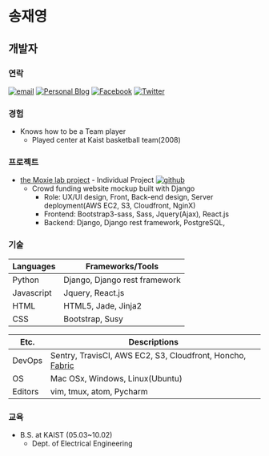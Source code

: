 # 송재영
## 개발자

### 연락
[![email](https://img.shields.io/badge/email-yongdoree-00059f.svg)](mailto:yongdoree@gmail.com)
[![Personal Blog](https://img.shields.io/badge/Personal_blog-blog.paulsoh.co-0229bf.svg)](https://blog.paulsoh.co/)
[![Facebook](https://img.shields.io/badge/facebook-Paul_Soh-2c2cff.svg)](https://www.facebook.com/pau1soh/)
[![Twitter](https://img.shields.io/badge/twitter-pau1soh-4e91fd.svg)](https://https://twitter.com/pau1soh/)

### 경험
- Knows how to be a Team player
  + Played center at Kaist basketball team(2008)

### 프로젝트
  + [the Moxie lab project](https://moxie.kr) - Individual Project [![github](https://img.shields.io/badge/github-moxie-lightgrey.svg)](https://github.com/paulsoh/moxie/tree/develop)
    + Crowd funding website mockup built with Django
      + Role: UX/UI design, Front, Back-end design, Server deployment(AWS EC2, S3, Cloudfront, NginX)
      + Frontend: Bootstrap3-sass, Sass, Jquery(Ajax), React.js
      + Backend: Django, Django rest framework, PostgreSQL, 


### 기술

| Languages  | Frameworks/Tools              |
|------------|-------------------------------|
| Python     | Django, Django rest framework |
| Javascript | Jquery, React.js              |
| HTML       | HTML5, Jade, Jinja2           |
| CSS        | Bootstrap, Susy               |

| Etc.    	| Descriptions                              	|
|----------	|-------------------------------------------	|
| DevOps   	| Sentry, TravisCI, AWS EC2, S3, Cloudfront, Honcho, [Fabric](http://www.fabfile.org/) 	|
| OS       	| Mac OSx, Windows, Linux(Ubuntu)           	|
| Editors   | vim, tmux, atom, Pycharm                  	|

### 교육
- B.S. at KAIST (05.03~10.02)
    + Dept. of Electrical Engineering 

